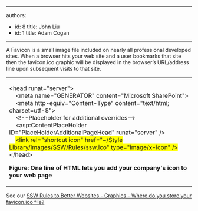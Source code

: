 

---
authors:
  - id: 8
    title: John Liu
  - id: 1
    title: Adam Cogan
---




<span class='intro'> A Favicon is a small image file included on nearly all professional developed sites. When a browser hits your web site and a user bookmarks that site then the favicon.ico graphic will be displayed in the browser’s URL/address line upon subsequent visits to that site.
 </span>


  <table class="clsSSWTable">
    <tbody>
        <tr>
            <td>
            <p>&lt;head runat=&quot;server&quot;&gt; <br>
            &#160;&#160;&#160; &lt;meta name=&quot;GENERATOR&quot; content=&quot;Microsoft SharePoint&quot;&gt; <br>
            &#160;&#160;&#160; &lt;meta http-equiv=&quot;Content-Type&quot; content=&quot;text/html; charset=utf-8&quot;&gt; <br>
            &#160;&#160;&#160; &lt;!--Placeholder for additional overrides--&gt; <br>
            &#160;&#160;&#160; &lt;asp&#58;ContentPlaceHolder ID=&quot;PlaceHolderAdditionalPageHead&quot; runat=&quot;server&quot; /&gt; <br>
            &#160;&#160;&#160; <font style="background-color&#58;#ffff00;">&lt;link rel=&quot;shortcut icon&quot; href=&quot;~/Style Library/Images/SSW/Rules/ssw.ico&quot; type=&quot;image/x-icon&quot; /&gt;</font> <br>
            &lt;/head&gt; </p>
            <p><b>Figure&#58; One line of HTML lets you add your company's icon to&#160; your web page</b> </p>
            </td>
        </tr>
    </tbody>
</table>
<p>See our <a href="http&#58;//www.ssw.com.au/ssw/Standards/Rules/RulestoBetterWebsitesGraphics.aspx#Favicon">SSW Rules to Better Websites - Graphics - Where do you store your favicon.ico file?</a></p>



